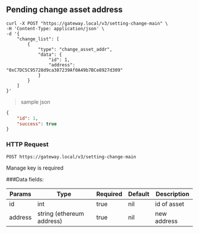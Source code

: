 ## Pending change asset address

```shell
curl -X POST "https://gateway.local/v3/setting-change-main" \
-H 'Content-Type: application/json' \
-d '{
    "change_list": [
        {
            "type": "change_asset_addr",
            "data": {
                "id": 1,
                "address": "0xC7DC5C95728d9ca387239Af0A49b7BCe8927d309"
            }
        }
    ]
}'
```

> sample json

```json
{
    "id": 1,
    "success": true
}
```

### HTTP Request

`POST https://gateway.local/v3/setting-change-main`
<aside class="notice">Manage key is required</aside>

###Data fields:

Params | Type | Required | Default | Description
------ | ---- | -------- | ------- | -----------
id | int | true | nil | id of asset
address | string (ethereum address) | true | nil | new address